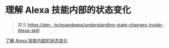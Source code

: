 # 理解 Alexa 技能内部的状态变化

> 原文:[https://dev . to/gyandeeps/understanding-state-changes-inside-Alexa-skill](https://dev.to/gyandeeps/understanding-state-changes-inside-alexa-skill)

[了解 Alexa 技能内部的状态变化](http://gyandeeps.com/alexa-skill-state-basics/)